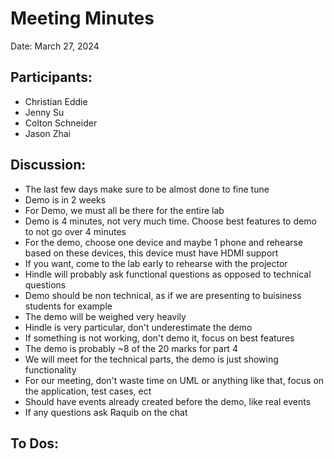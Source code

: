 # Meeting Minutes

Date: March 27, 2024

## Participants:
- Christian Eddie
- Jenny Su
- Colton Schneider
- Jason Zhai

## Discussion:
- The last few days make sure to be almost done to fine tune
- Demo is in 2 weeks
- For Demo, we must all be there for the entire lab
- Demo is 4 minutes, not very much time. Choose best features to demo to not go over 4 minutes
- For the demo, choose one device and maybe 1 phone and rehearse based on these devices, this device must have HDMI support
- If you want, come to the lab early to rehearse with the projector
- Hindle will probably ask functional questions as opposed to technical questions
- Demo should be non technical, as if we are presenting to buisiness students for example
- The demo will be weighed very heavily
- Hindle is very particular, don't underestimate the demo
- If something is not working, don't demo it, focus on best features
- The demo is probably ~8 of the 20 marks for part 4
- We will meet for the technical parts, the demo is just showing functionality
- For our meeting, don't waste time on UML or anything like that, focus on the application, test cases, ect
- Should have events already created before the demo, like real events
- If any questions ask Raquib on the chat

## To Dos:

